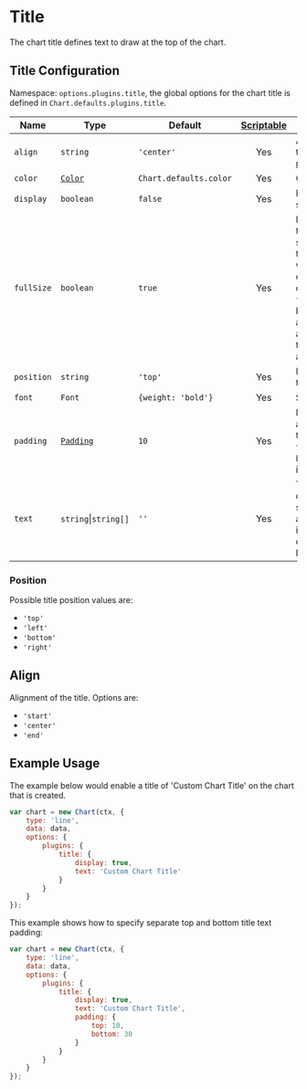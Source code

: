 # Title

The chart title defines text to draw at the top of the chart.

## Title Configuration

Namespace: `options.plugins.title`, the global options for the chart title is defined in `Chart.defaults.plugins.title`.

| Name | Type | Default | [Scriptable](../general/options.md#scriptable-options) | Description
| ---- | ---- | ------- | :----: | -----------
| `align` | `string` | `'center'` | Yes | Alignment of the title. [more...](#align)
| `color` | [`Color`](../general/colors.md) | `Chart.defaults.color` | Yes | Color of text.
| `display` | `boolean` | `false` | Yes | Is the title shown?
| `fullSize` | `boolean` | `true` | Yes | Marks that this box should take the full width/height of the canvas. If `false`, the box is sized and placed above/beside the chart area.
| `position` | `string` | `'top'` | Yes | Position of title. [more...](#position)
| `font` | `Font` | `{weight: 'bold'}` | Yes | See [Fonts](../general/fonts.md).
| `padding` | [`Padding`](../general/padding.md) | `10` | Yes | Padding to apply around the title. Only `top` and `bottom` are implemented.
| `text` | `string`\|`string[]` | `''` | Yes | Title text to display. If specified as an array, text is rendered on multiple lines.

### Position

Possible title position values are:

* `'top'`
* `'left'`
* `'bottom'`
* `'right'`

## Align

Alignment of the title. Options are:

* `'start'`
* `'center'`
* `'end'`

## Example Usage

The example below would enable a title of 'Custom Chart Title' on the chart that is created.

```javascript
var chart = new Chart(ctx, {
    type: 'line',
    data: data,
    options: {
        plugins: {
            title: {
                display: true,
                text: 'Custom Chart Title'
            }
        }
    }
});
```

This example shows how to specify separate top and bottom title text padding:

```javascript
var chart = new Chart(ctx, {
    type: 'line',
    data: data,
    options: {
        plugins: {
            title: {
                display: true,
                text: 'Custom Chart Title',
                padding: {
                    top: 10,
                    bottom: 30
                }
            }
        }
    }
});
```
